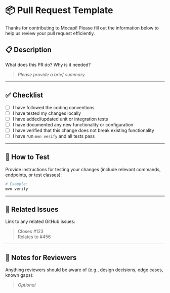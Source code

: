 # 📦 Pull Request Template

Thanks for contributing to Mocapi! Please fill out the information below to help us review your pull request efficiently.

## 📋 Description

What does this PR do? Why is it needed?

> _Please provide a brief summary._

---

## ✅ Checklist

- [ ] I have followed the coding conventions
- [ ] I have tested my changes locally
- [ ] I have added/updated unit or integration tests
- [ ] I have documented any new functionality or configuration
- [ ] I have verified that this change does not break existing functionality
- [ ] I have run `mvn verify` and all tests pass

---

## 🧪 How to Test

Provide instructions for testing your changes (include relevant commands, endpoints, or test classes):

```bash
# Example:
mvn verify
```

---

## 🔄 Related Issues

Link to any related GitHub issues:

> Closes #123  
> Relates to #456

---

## 📝 Notes for Reviewers

Anything reviewers should be aware of (e.g., design decisions, edge cases, known gaps):

> _Optional_